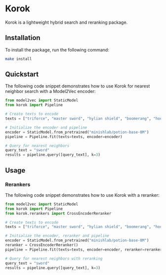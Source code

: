 # Korok

Korok is a lightweight hybrid search and reranking package.

## Installation

To install the package, run the following command:

```bash
make install
```


## Quickstart

The following code snippet demonstrates how to use Korok for nearest neighbor search with a Model2Vec encoder:

```python
from model2vec import StaticModel
from korok import Pipeline

# Create texts to encode
texts = ["triforce", "master sword", "hylian shield", "boomerang", "hookshot"]

# Initialize the encoder and pipeline
encoder = StaticModel.from_pretrained("minishlab/potion-base-8M")
pipeline = Pipeline.fit(texts=texts, encoder=encoder)

# Query for nearest neighbors
query_text = "sword"
results = pipeline.query([query_text], k=3)
```


## Usage

### Rerankers

The following code snippet demonstrates how to use Korok with a reranker:

```python
from model2vec import StaticModel
from korok import Pipeline
from korok.rerankers import CrossEncoderReranker

# Create texts to encode
texts = ["triforce", "master sword", "hylian shield", "boomerang", "hookshot"]

# Initialize the encoder, reranker and pipeline
encoder = StaticModel.from_pretrained("minishlab/potion-base-8M")
reranker = CrossEncoderReranker()
pipeline = Pipeline.fit(texts=texts, encoder=encoder, reranker=reranker)

# Query for nearest neighbors with reranking
query_text = "sword"
results = pipeline.query([query_text], k=3)
```
